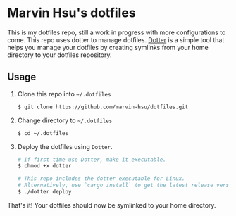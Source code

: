 # Marvin Hsu's dotfiles  

This is my dotfiles repo, still a work in progress with more configurations to come. This repo uses dotter to manage dotfiles. [Dotter](https://github.com/SuperCuber/dotter) is a simple tool that helps you manage your dotfiles by creating symlinks from your home directory to your dotfiles repository.

## Usage
1. Clone this repo into `~/.dotfiles` 
    ```bash
    $ git clone https://github.com/marvin-hsu/dotfiles.git
    ```
2. Change directory to `~/.dotfiles` 
    ```bash
    $ cd ~/.dotfiles
    ```  
3. Deploy the dotfiles using `Dotter`.
    ```bash
    # If first time use Dotter, make it executable.
    $ chmod +x dotter

    # This repo includes the dotter executable for Linux.
    # Alternatively, use `cargo install` to get the latest release version.
    $ ./dotter deploy
    ```  

That's it! Your dotfiles should now be symlinked to your home directory.  